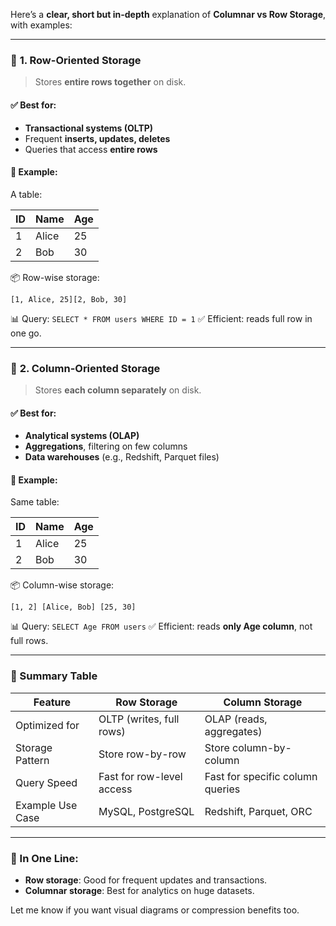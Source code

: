Here’s a **clear, short but in-depth** explanation of **Columnar vs Row Storage**, with examples:

---

### 🧱 **1. Row-Oriented Storage**

> Stores **entire rows together** on disk.

#### ✅ Best for:

* **Transactional systems (OLTP)**
* Frequent **inserts, updates, deletes**
* Queries that access **entire rows**

#### 🧩 Example:

A table:

| ID | Name  | Age |
| -- | ----- | --- |
| 1  | Alice | 25  |
| 2  | Bob   | 30  |

📦 Row-wise storage:

```
[1, Alice, 25][2, Bob, 30]
```

📊 Query: `SELECT * FROM users WHERE ID = 1`
✅ Efficient: reads full row in one go.

---

### 🧱 **2. Column-Oriented Storage**

> Stores **each column separately** on disk.

#### ✅ Best for:

* **Analytical systems (OLAP)**
* **Aggregations**, filtering on few columns
* **Data warehouses** (e.g., Redshift, Parquet files)

#### 🧩 Example:

Same table:

| ID | Name  | Age |
| -- | ----- | --- |
| 1  | Alice | 25  |
| 2  | Bob   | 30  |

📦 Column-wise storage:

```
[1, 2] [Alice, Bob] [25, 30]
```

📊 Query: `SELECT Age FROM users`
✅ Efficient: reads **only Age column**, not full rows.

---

### 🔄 Summary Table

| Feature          | Row Storage               | Column Storage                   |
| ---------------- | ------------------------- | -------------------------------- |
| Optimized for    | OLTP (writes, full rows)  | OLAP (reads, aggregates)         |
| Storage Pattern  | Store row-by-row          | Store column-by-column           |
| Query Speed      | Fast for row-level access | Fast for specific column queries |
| Example Use Case | MySQL, PostgreSQL         | Redshift, Parquet, ORC           |

---

### 🧠 In One Line:

* **Row storage**: Good for frequent updates and transactions.
* **Columnar storage**: Best for analytics on huge datasets.

Let me know if you want visual diagrams or compression benefits too.
